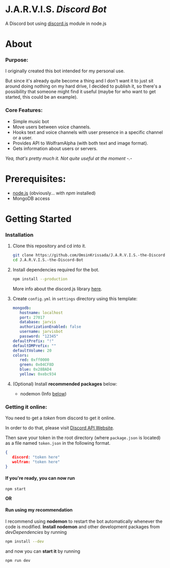 # **J.A.R.V.I.S. *Discord Bot***

A Discord bot using [discord.js](https://discord.js.org) module in node.js

# About
### Purpose:
I originally created this bot intended for my personal use.

But since it's already quite become a thing and I don't want it to just sit around doing nothing on my hard drive, I decided to publish it, so there's a possibility that someone might find it useful (maybe for who want to get started, this could be an example).

### Core Features:
- Simple music bot
- Move users between voice channels.
- Hooks text and voice channels with user presence in a specific channel or a user.
- Provides API to WolframAlpha (with both text and image format).
- Gets information about users or servers.

*Yea, that's pretty much it. Not quite useful at the moment -.-*

# Prerequisites:
- [node.js](https://nodejs.org/en/download/) (obviously... with *npm* installed)
- MongoDB access

# Getting Started
### Installation
1. Clone this repository and cd into it.
   ```sh
   git clone https://github.com/OmsinKrissada/J.A.R.V.I.S.-the-Discord-Bot.git
   cd J.A.R.V.I.S.-the-Discord-Bot
   ```

2. Install dependencies required for the bot.
   ```sh
   npm install --production
   ```
   More info about the discord.js library [here](https://discord.js.org/#/).

3. Create `config.yml` in `settings` directory using this template:
   ```yaml
   mongodb:
      hostname: localhost
      port: 27017
      database: jarvis
      authorizationEnabled: false
      username: jarvisbot
      password: "12345"
   defaultPrefix: "!"
   defaultDMPrefix: ""
   defaultVolume: 20
   colors:
      red: 0xff0000
      green: 0x04CF8D
      blue: 0x28BAD4
      yellow: 0xebc934

   ```

4. (Optional) Install **recommended packages** below:
   - nodemon (Info [below](#run-using-my-recommendation))
   

### Getting it online:

You need to get a *token* from discord to get it online.

In order to do that, please visit [Discord API Website](https://discordapp.com/developers).

Then save your token in the root directory (where `package.json` is located) as a file named `token.json` in the following format.
```json
{
   discord: "token here"
   wolfram: "token here"
}
```

#### If you're ready, you can now run
```
npm start
```

**OR**

#### Run using my recommendation
I recommend using **nodemon** to restart the bot automatically whenever the code is modified.
**Install nodemon** and other development packages from *devDependencies* by running
```sh
npm install --dev
```
and now you can **start it** by running
```sh
npm run dev
```
